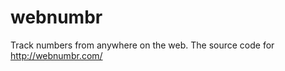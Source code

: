 webnumbr
========

Track numbers from anywhere on the web. The source code for http://webnumbr.com/
